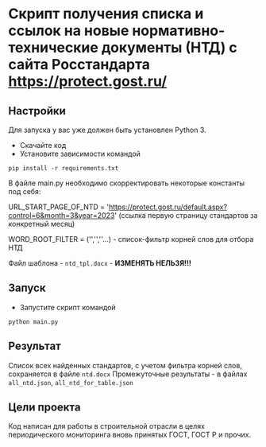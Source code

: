 # Скрипт получения списка и ссылок на новые нормативно-технические документы (НТД) с сайта Росстандарта https://protect.gost.ru/


## Настройки

Для запуска у вас уже должен быть установлен Python 3.

- Скачайте код
- Установите зависимости командой 
```
pip install -r requirements.txt
```

В файле main.py необходимо скорректировать некоторые константы под себя:

URL_START_PAGE_OF_NTD = 'https://protect.gost.ru/default.aspx?control=6&month=3&year=2023' 
(ссылка первую страницу стандартов за конкретный месяц)

WORD_ROOT_FILTER = ('','',''...) - список-фильтр корней слов для отбора НТД

Файл шаблона - ``ntd_tpl.docx`` - **ИЗМЕНЯТЬ НЕЛЬЗЯ!!!**

## Запуск
- Запустите скрипт командой 
```
python main.py
```


## Результат
Список всех найденных стандартов, с учетом фильтра корней слов, сохраняется в файле ``ntd.docx``
Промежуточные результаты - в файлах ``all_ntd.json``, ``all_ntd_for_table.json``

## Цели проекта

Код написан для работы в строительной отрасли в целях периодического мониторинга вновь принятых ГОСТ, ГОСТ Р и прочих.
